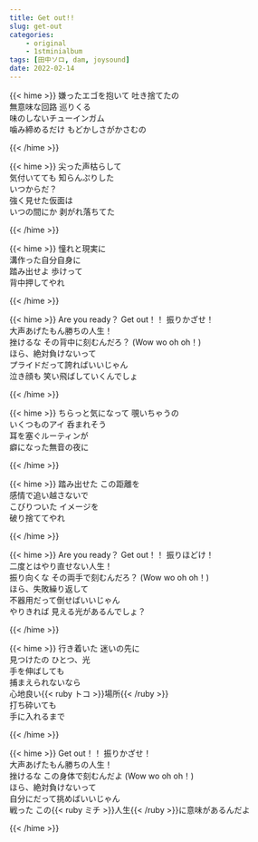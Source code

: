 ```yaml
---
title: Get out!!
slug: get-out
categories:
    - original
    - 1stminialbum
tags: [田中ソロ, dam, joysound]
date: 2022-02-14
---
```


{{< hime >}}
嫌ったエゴを抱いて 吐き捨てたの  
無意味な回路 巡りくる  
味のしないチューインガム  
噛み締めるだけ もどかしさがかさむの  

{{< /hime >}}

{{< hime >}}
尖った声枯らして  
気付いてても 知らんぷりした  
いつからだ？  
強く見せた仮面は  
いつの間にか 剥がれ落ちてた  

{{< /hime >}}

{{< hime >}}
憧れと現実に  
溝作った自分自身に  
踏み出せよ 歩けって  
背中押してやれ  

{{< /hime >}}

{{< hime >}}
Are you ready？ Get out！！ 振りかざせ！  
大声あげたもん勝ちの人生！  
挫けるな その背中に刻むんだろ？ (Wow wo oh oh！)  
ほら、絶対負けないって  
プライドだって誇ればいいじゃん  
泣き顔も 笑い飛ばしていくんでしょ  

{{< /hime >}}

{{< hime >}}
ちらっと気になって 覗いちゃうの  
いくつものアイ 呑まれそう  
耳を塞ぐルーティンが  
癖になった無音の夜に  

{{< /hime >}}

{{< hime >}}
踏み出せた この距離を  
感情で追い越さないで  
こびりついた イメージを  
破り捨ててやれ  

{{< /hime >}}

{{< hime >}}
Are you ready？ Get out！！ 振りほどけ！  
二度とはやり直せない人生！  
振り向くな その両手で刻むんだろ？ (Wow wo oh oh！)  
ほら、失敗繰り返して  
不器用だって倒せばいいじゃん  
やりきれば 見える光があるんでしょ？  

{{< /hime >}}

{{< hime >}}
行き着いた 迷いの先に  
見つけたの ひとつ、光  
手を伸ばしても  
捕まえられないなら  
心地良い{{< ruby トコ >}}場所{{< /ruby >}}  
打ち砕いても  
手に入れるまで  

{{< /hime >}}

{{< hime >}}
Get out！！ 振りかざせ！  
大声あげたもん勝ちの人生！  
挫けるな この身体で刻むんだよ (Wow wo oh oh！)  
ほら、絶対負けないって  
自分にだって挑めばいいじゃん  
戦った この{{< ruby ミチ >}}人生{{< /ruby >}}に意味があるんだよ  

{{< /hime >}}